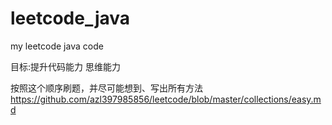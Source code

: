 # leetcode_java
my leetcode java code

目标:提升代码能力 思维能力

按照这个顺序刷题，并尽可能想到、写出所有方法
https://github.com/azl397985856/leetcode/blob/master/collections/easy.md
